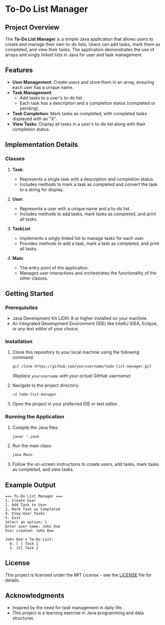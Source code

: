 # To-Do List Manager

## Project Overview

The **To-Do List Manager** is a simple Java application that allows users to create and manage their own to-do lists. Users can add tasks, mark them as completed, and view their tasks. The application demonstrates the use of arrays and singly linked lists in Java for user and task management.

## Features

- **User Management**: Create users and store them in an array, ensuring each user has a unique name.
- **Task Management**:
  - Add tasks to a user's to-do list.
  - Each task has a description and a completion status (completed or pending).
- **Task Completion**: Mark tasks as completed, with completed tasks displayed with an "X".
- **View Tasks**: Display all tasks in a user's to-do list along with their completion status.

## Implementation Details

### Classes

1. **Task**:
   - Represents a single task with a description and completion status.
   - Includes methods to mark a task as completed and convert the task to a string for display.

2. **User**:
   - Represents a user with a unique name and a to-do list.
   - Includes methods to add tasks, mark tasks as completed, and print all tasks.

3. **TaskList**:
   - Implements a singly linked list to manage tasks for each user.
   - Provides methods to add a task, mark a task as completed, and print all tasks.

4. **Main**:
   - The entry point of the application.
   - Manages user interactions and orchestrates the functionality of the other classes.

## Getting Started

### Prerequisites

- Java Development Kit (JDK) 8 or higher installed on your machine.
- An Integrated Development Environment (IDE) like IntelliJ IDEA, Eclipse, or any text editor of your choice.

### Installation

1. Clone this repository to your local machine using the following command:
   ```bash
   git clone https://github.com/yourusername/todo-list-manager.git
   ```
   *(Replace `yourusername` with your actual GitHub username)*

2. Navigate to the project directory:
   ```bash
   cd todo-list-manager
   ```

3. Open the project in your preferred IDE or text editor.

### Running the Application

1. Compile the Java files:
   ```bash
   javac *.java
   ```

2. Run the main class:
   ```bash
   java Main
   ```

3. Follow the on-screen instructions to create users, add tasks, mark tasks as completed, and view tasks.

## Example Output

```
=== To-Do List Manager ===
1. Create User
2. Add Task to User
3. Mark Task as Completed
4. View User Tasks
5. Exit
Select an option: 1
Enter user name: John Doe
User created: John Doe

John Doe's To-Do List:
  0. [ ] Task 1
  1. [X] Task 2
```

## License

This project is licensed under the MIT License - see the [LICENSE](LICENSE) file for details.

## Acknowledgments

- Inspired by the need for task management in daily life.
- This project is a learning exercise in Java programming and data structures.
